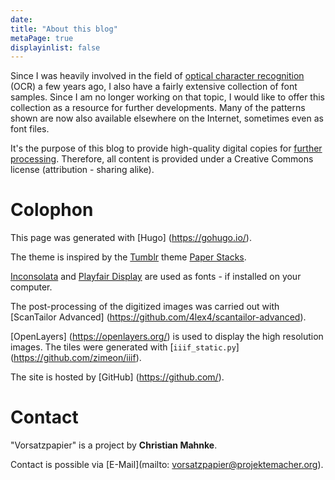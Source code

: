 ```yaml
---
date:
title: "About this blog"
metaPage: true
displayinlist: false
---
```


Since I was heavily involved in the field of [optical character recognition](https://en.wikipedia.org/wiki/Optical_character_recognition) (OCR) a few years ago, I also have a fairly extensive collection of font samples. Since I am no longer working on that topic, I would like to offer this collection as a resource for further developments. Many of the patterns shown are now also available elsewhere on the Internet, sometimes even as font files.

It's the purpose of this blog to provide high-quality digital copies for [further processing](/reuse/). Therefore, all content is provided under a Creative Commons license (attribution - sharing alike).

# Colophon

This page was generated with [Hugo] (https://gohugo.io/).

The theme is inspired by the [Tumblr](https://www.tumblr.com/) theme [Paper Stacks](https://www.tumblr.com/theme/36202).

[Inconsolata](https://github.com/googlefonts/inconsolata) and [Playfair Display](https://github.com/clauseggers/Playfair-Display) are used as fonts - if installed on your computer.

The post-processing of the digitized images was carried out with [ScanTailor Advanced] (https://github.com/4lex4/scantailor-advanced).

[OpenLayers] (https://openlayers.org/) is used to display the high resolution images. The tiles were generated with [`iiif_static.py`] (https://github.com/zimeon/iiif).

The site is hosted by [GitHub] (https://github.com/).

# Contact

"Vorsatzpapier" is a project by **Christian Mahnke**.

Contact is possible via [E-Mail](mailto: vorsatzpapier@projektemacher.org).
